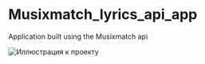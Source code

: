 # Musixmatch_lyrics_api_app
Application built using the Musixmatch api

![Иллюстрация к проекту](https://drive.google.com/uc?export=download&id=0B0YnaV77PE5TUjZtWFlZLXhubk0)
